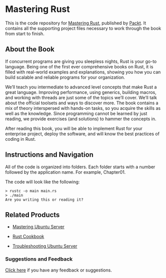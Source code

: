 # Mastering Rust
This is the code repository for [Mastering Rust](https://www.packtpub.com/application-development/mastering-rust?utm_source=github&utm_medium=repository&utm_campaign=9781785885303), published by [Packt](https://www.packtpub.com/?utm_source=github). It contains all the supporting project files necessary to work through the book from start to finish.

## About the Book
If concurrent programs are giving you sleepless nights, Rust is your go-to language. Being one of the first ever comprehensive books on Rust, it is filled with real-world examples and explanations, showing you how you can build scalable and reliable programs for your organization.

We’ll teach you intermediate to advanced level concepts that make Rust a great language. Improving performance, using generics, building macros, and working with threads are just some of the topics we’ll cover. We’ll talk about the official toolsets and ways to discover more. The book contains a mix of theory interspersed with hands-on tasks, so you acquire the skills as well as the knowledge. Since programming cannot be learned by just reading, we provide exercises (and solutions) to hammer the concepts in.

After reading this book, you will be able to implement Rust for your enterprise project, deploy the software, and will know the best practices of coding in Rust.

## Instructions and Navigation
All of the code is organized into folders. Each folder starts with a number followed by the application name. For example, Chapter01.



The code will look like the following:
```
> rustc -o main main.rs
> ./main
Are you writing this or reading it?
```



## Related Products
* [Mastering Ubuntu Server](https://www.packtpub.com/networking-and-servers/mastering-ubuntu-server?utm_source=github&utm_medium=repository&utm_campaign=9781785284526)

* [Rust Cookbook](https://www.packtpub.com/application-development/rust-cookbook?utm_source=github&utm_medium=repository&utm_campaign=9781785880254)

* [Troubleshooting Ubuntu Server](https://www.packtpub.com/networking-and-servers/troubleshooting-ubuntu-server?utm_source=github&utm_medium=repository&utm_campaign=9781785284144)

### Suggestions and Feedback
[Click here](https://docs.google.com/forms/d/e/1FAIpQLSe5qwunkGf6PUvzPirPDtuy1Du5Rlzew23UBp2S-P3wB-GcwQ/viewform) if you have any feedback or suggestions.
